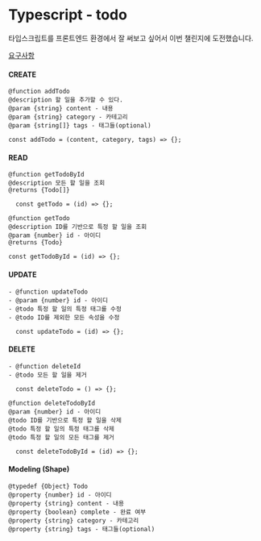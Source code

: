 # Typescript - todo

타입스크립트를 프론트엔드 환경에서 잘 써보고 싶어서 이번 챌린지에 도전했습니다.

<a href="https://gist.github.com/pocojang/3c3d4470a3d2a978b5ebfb3f613e40fa">요구사항</a>

#### CREATE

```
@function addTodo
@description 할 일을 추가할 수 있다.
@param {string} content - 내용
@param {string} category - 카테고리
@param {string[]} tags - 태그들(optional)

const addTodo = (content, category, tags) => {};
```

#### READ

```
@function getTodoById
@description 모든 할 일을 조회
@returns {Todo[]}

  const getTodo = (id) => {};
```

```
@function getTodo
@description ID를 기반으로 특정 할 일을 조회
@param {number} id - 아이디
@returns {Todo}

const getTodoById = (id) => {};
```

#### UPDATE

```
- @function updateTodo
- @param {number} id - 아이디
- @todo 특정 할 일의 특정 태그를 수정
- @todo ID를 제외한 모든 속성을 수정

  const updateTodo = (id) => {};
```

#### DELETE

```
- @function deleteId
- @todo 모든 할 일을 제거

  const deleteTodo = () => {};
```

```
@function deleteTodoById
@param {number} id - 아이디
@todo ID를 기반으로 특정 할 일을 삭제
@todo 특정 할 일의 특정 태그를 삭제
@todo 특정 할 일의 모든 태그를 제거

  const deleteTodoById = (id) => {};
```

#### Modeling (Shape)

```
@typedef {Object} Todo
@property {number} id - 아이디
@property {string} content - 내용
@property {boolean} complete - 완료 여부
@property {string} category - 카테고리
@property {string} tags - 태그들(optional)
```
